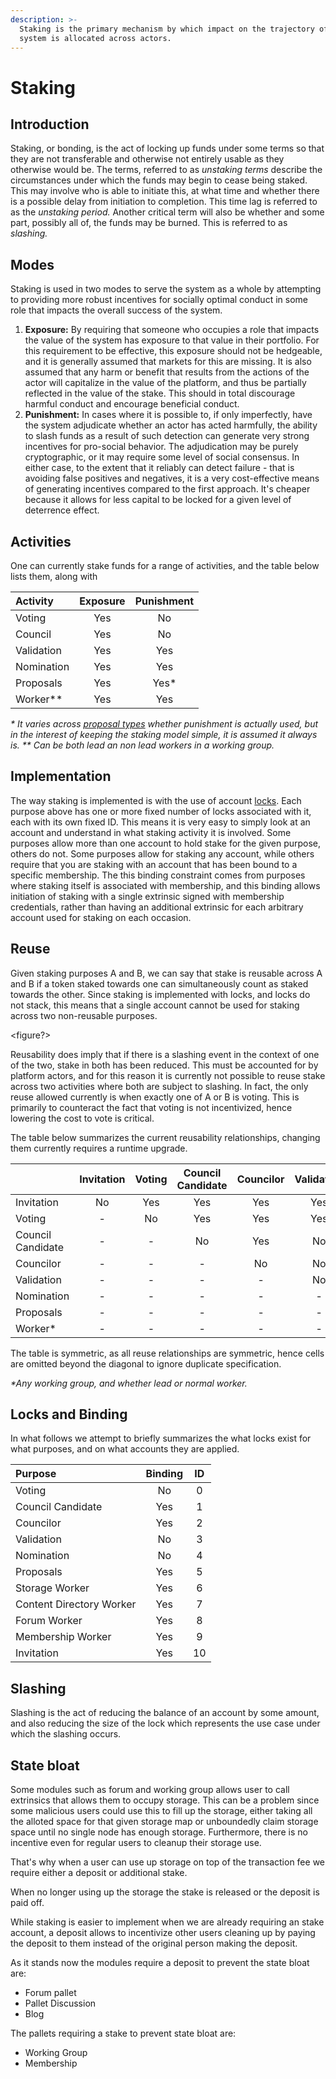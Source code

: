 ```yaml
---
description: >-
  Staking is the primary mechanism by which impact on the trajectory of the
  system is allocated across actors.
---
```


# Staking

## Introduction

Staking, or bonding, is the act of locking up funds under some terms so that they are not transferable and otherwise not entirely usable as they otherwise would be. The terms, referred to as _unstaking terms_ describe the circumstances under which the funds may begin to cease being staked. This may involve who is able to initiate this, at what time and whether there is a possible delay from initiation to completion. This time lag is referred to as the _unstaking period._ Another critical term will also be whether and some part, possibly all of, the funds may be burned. This is referred to as _slashing._

## **Modes**

Staking is used in two modes to serve the system as a whole by attempting to providing more robust incentives for socially optimal conduct in some role that impacts the overall success of the system.

1. **Exposure:** By requiring that someone who occupies a role that impacts the value of the system has exposure to that value in their portfolio. For this requirement to be effective, this exposure should not be hedgeable, and it is generally assumed that markets for this are missing. It is also assumed that any harm or benefit that results from the actions of the actor will capitalize in the value of the platform, and thus be partially reflected in the value of the stake. This should in total discourage harmful conduct and encourage beneficial conduct.
2. **Punishment:** In cases where it is possible to, if only imperfectly, have the system adjudicate whether an actor has acted harmfully, the ability to slash funds as a result of such detection can generate very strong incentives for pro-social behavior. The adjudication may be purely cryptographic, or it may require some level of social consensus. In either case, to the extent that it reliably can detect failure - that is avoiding false positives and negatives, it is a very cost-effective means of generating incentives compared to the first approach. It's cheaper because it allows for less capital to be locked for a given level of deterrence effect.

## Activities

One can currently stake funds for a range of activities, and the table below lists them, along with

| Activity | Exposure | Punishment |
| :--- | :---: | :---: |
| Voting | Yes | No |
| Council | Yes | No |
| Validation | Yes | Yes |
| Nomination | Yes | Yes |
| Proposals | Yes | Yes\* |
| Worker\*\* | Yes | Yes |

_\* It varies across_ [_proposal types_](../governance/proposals.md#proposal-type) _whether punishment is actually used, but in the interest of keeping the staking model simple, it is assumed it always is.
\*\* Can be both lead an non lead workers in a working group._

## Implementation

The way staking is implemented is with the use of account [locks](staking.md). Each purpose above has one or more fixed number of locks associated with it, each with its own fixed ID. This means it is very easy to simply look at an account and understand in what staking activity it is involved. Some purposes allow more than one account to hold stake for the given purpose, others do not. Some purposes allow for staking any account, while others require that you are staking with an account that has been bound to a specific membership. The this binding constraint comes from purposes where staking itself is associated with membership, and this binding allows initiation of staking with a single extrinsic signed with membership credentials, rather than having an additional extrinsic for each arbitrary account used for staking on each occasion.

## Reuse

Given staking purposes A and B, we can say that stake is reusable across A and B if a token staked towards one can simultaneously count as staked towards the other. Since staking is implemented with locks, and locks do not stack, this means that a single account cannot be used for staking across two non-reusable purposes.

&lt;figure?&gt;

Reusability does imply that if there is a slashing event in the context of one of the two, stake in both has been reduced. This must be accounted for by platform actors, and for this reason it is currently not possible to reuse stake across two activities where both are subject to slashing. In fact, the only reuse allowed currently is when exactly one of A or B is voting. This is primarily to counteract the fact that voting is not incentivized, hence lowering the cost to vote is critical.

The table below summarizes the current reusability relationships, changing them currently requires a runtime upgrade.

|  | Invitation | Voting | Council Candidate | Councilor | Validation | Nomination | Proposals | Worker\* |
| :--- | :---: | :---: | :---: | :---: | :---: | :---: | :---: | :---: |
| Invitation | No | Yes | Yes | Yes | Yes | Yes | Yes | Yes |
| Voting | - | No | Yes | Yes | Yes | Yes | Yes | Yes |
| Council Candidate | - | - | No | Yes | No | No | No | No |
| Councilor | - | - | - | No | No | No | No | No |
| Validation | - | - | - | - | No | No | No | No |
| Nomination | - | - | - | - | - | No | No | No |
| Proposals | - | - | - | - | - | - | No | No |
| Worker\* | - | - | - | - | - | - | - | No |

The table is symmetric, as all reuse relationships are symmetric, hence cells are omitted beyond the diagonal to ignore duplicate specification.

_\*Any working group, and whether lead or normal worker._

## Locks and Binding

In what follows we attempt to briefly summarizes the what locks exist for what purposes, and on what accounts they are applied.

| Purpose | Binding | ID |
| :--- | :---: | :---: |
| Voting | No | 0 |
| Council Candidate | Yes | 1 |
| Councilor | Yes | 2 |
| Validation | No | 3 |
| Nomination | No | 4 |
| Proposals | Yes | 5 |
| Storage Worker | Yes | 6 |
| Content Directory Worker | Yes | 7 |
| Forum Worker | Yes | 8 |
| Membership Worker | Yes | 9 |
| Invitation | Yes | 10 |

## Slashing

Slashing is the act of reducing the balance of an account by some amount, and also reducing the size of the lock which represents the use case under which the slashing occurs.

## State bloat

Some modules such as forum and working group allows user to call extrinsics that allows them to occupy storage. This can be a problem since some malicious users could use this to fill up the storage, either taking all the alloted space for that given storage map or unboundedly claim storage space until no single node has enough storage. Furthermore, there is no incentive even for regular users to cleanup their storage use.

That's why when a user can use up storage on top of the transaction fee we require either a deposit or additional stake.

When no longer using up the storage the stake is released or the deposit is paid off.

While staking is easier to implement when we are already requiring an stake account, a deposit allows to incentivize other users cleaning up by paying the deposit to them instead of the original person making the deposit.

As it stands now the modules require a deposit to prevent the state bloat are:
* Forum pallet
* Pallet Discussion
* Blog

The pallets requiring a stake to prevent state bloat are:
* Working Group
* Membership
